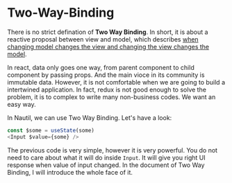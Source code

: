 # Two-Way-Binding

There is no strict defination of **Two Way Binding**. In short, it is about a reactive proposal between view and model, which describes [when changing model changes the view and changing the view changes the model](https://medium.com/front-end-weekly/what-is-2-way-data-binding-44dd8082e48e).

In react, data only goes one way, from parent component to child component by passing props. And the main vioce in its community is immutable data. However, it is not comfortable when we are going to build a intertwined application. In fact, redux is not good enough to solve the problem, it is to complex to write many non-business codes. We want an easy way.

In Nautil, we can use Two Way Binding. Let's have a look:

```js
const $some = useState(some)
<Input $value={some} />
```

The previous code is very simple, however it is very powerful. You do not need to care about what it will do inside `Input`. It will give you right UI response when value of input changed. In the document of Two Way Binding, I will introduce the whole face of it.

